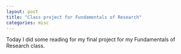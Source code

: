 ```yaml
---
layout: post
title: "Class project for Fundamentals of Research"
categories: misc
---
```


Today I did some reading for my final project for my Fundamentals of Research class. 